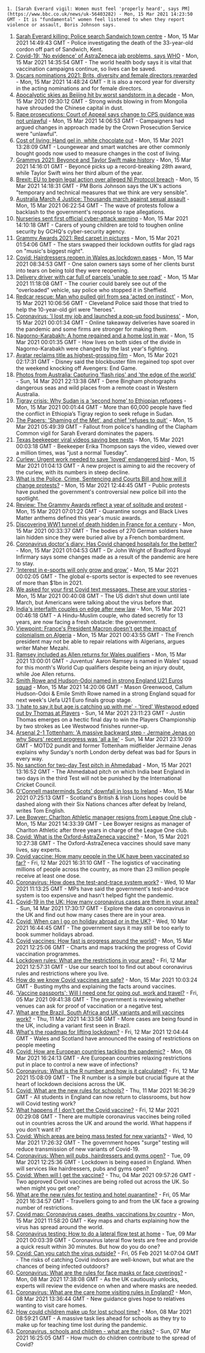 
    1. [Sarah Everard vigil: Women must feel 'properly heard', says PM](https://www.bbc.co.uk/news/uk-56403282) - Mon, 15 Mar 2021 14:23:50 GMT - It is "fundamental" women feel listened to when they report violence or assault, Boris Johnson says.
1. [Sarah Everard killing: Police search Sandwich town centre](https://www.bbc.co.uk/news/uk-england-london-56399057) - Mon, 15 Mar 2021 14:49:43 GMT - Police investigating the death of the 33-year-old cordon off part of Sandwich, Kent.
1. [Covid-19: 'No evidence' of AstraZeneca jab problems, says WHO](https://www.bbc.co.uk/news/world-europe-56404542) - Mon, 15 Mar 2021 14:35:54 GMT - The world health body says it is vital that vaccination campaigns continue, so lives can be saved.
1. [Oscars nominations 2021: Brits, diversity and female directors rewarded](https://www.bbc.co.uk/news/entertainment-arts-56363640) - Mon, 15 Mar 2021 14:48:24 GMT - It is also a record year for diversity in the acting nominations and for female directors.
1. [Apocalyptic skies as Beijing hit by worst sandstorm in a decade](https://www.bbc.co.uk/news/world-asia-china-56399267) - Mon, 15 Mar 2021 09:30:12 GMT - Strong winds blowing in from Mongolia have shrouded the Chinese capital in dust.
1. [Rape prosecutions: Court of Appeal says change to CPS guidance was not unlawful](https://www.bbc.co.uk/news/uk-56402068) - Mon, 15 Mar 2021 14:06:53 GMT - Campaigners had argued changes in approach made by the Crown Prosecution Service were "unlawful".
1. [Cost of living: Hand gel in, white chocolate out](https://www.bbc.co.uk/news/business-56395533) - Mon, 15 Mar 2021 13:28:09 GMT - Loungewear and smart watches are other commonly bought goods now used to measure changes in the cost of living.
1. [Grammys 2021: Beyoncé and Taylor Swift make history](https://www.bbc.co.uk/news/entertainment-arts-56397324) - Mon, 15 Mar 2021 14:16:01 GMT - Beyoncé picks up a record-breaking 28th award, while Taylor Swift wins her third album of the year.
1. [Brexit: EU to begin legal action over alleged NI Protocol breach](https://www.bbc.co.uk/news/uk-northern-ireland-56381046) - Mon, 15 Mar 2021 14:18:31 GMT - PM Boris Johnson says the UK's actions "temporary and technical measures that we think are very sensible".
1. [Australia March 4 Justice: Thousands march against sexual assault](https://www.bbc.co.uk/news/world-australia-56397170) - Mon, 15 Mar 2021 06:22:54 GMT - The wave of protests follow a backlash to the government's response to rape allegations.
1. [Nurseries sent first official cyber-attack warning](https://www.bbc.co.uk/news/education-56403778) - Mon, 15 Mar 2021 14:10:18 GMT - Carers of young children are told to toughen online security by GCHQ's cyber-security agency.
1. [Grammy Awards 2021: Red carpet in pictures](https://www.bbc.co.uk/news/entertainment-arts-56396203) - Mon, 15 Mar 2021 01:54:06 GMT - The stars swapped their lockdown outfits for glad rags on "music's biggest night".
1. [Covid: Hairdressers reopen in Wales as lockdown eases](https://www.bbc.co.uk/news/uk-wales-56379279) - Mon, 15 Mar 2021 08:34:53 GMT - One salon owners says some of her clients burst into tears on being told they were reopening.
1. [Delivery driver with car full of parcels 'unable to see road'](https://www.bbc.co.uk/news/uk-england-south-yorkshire-56401697) - Mon, 15 Mar 2021 11:18:08 GMT - The courier could barely see out of the "overloaded" vehicle, say police who stopped it in Sheffield.
1. [Redcar rescue: Man who pulled girl from sea 'acted on instinct'](https://www.bbc.co.uk/news/uk-england-tees-56400548) - Mon, 15 Mar 2021 10:06:56 GMT - Cleveland Police said those that tried to help the 10-year-old girl were "heroes".
1. [Coronavirus: 'I lost my job and launched a pop-up food business'](https://www.bbc.co.uk/news/business-56298180) - Mon, 15 Mar 2021 00:01:34 GMT - Online takeaway deliveries have soared in the pandemic and some firms are stronger for making them.
1. [Nagorno-Karabakh: A home regained and a home lost in war](https://www.bbc.co.uk/news/world-europe-56379811) - Mon, 15 Mar 2021 00:01:35 GMT - How lives on both sides of the divide in Nagorno-Karabakh were changed by the last year's fighting.
1. [Avatar reclaims title as highest-grossing film](https://www.bbc.co.uk/news/business-56397511) - Mon, 15 Mar 2021 02:17:31 GMT - Disney said the blockbuster film regained top spot over the weekend knocking off Avengers: End Game.
1. [Photos from Australia: Capturing 'flash rips' and 'the edge of the world'](https://www.bbc.co.uk/news/world-australia-56369145) - Sun, 14 Mar 2021 22:13:38 GMT - Dene Bingham photographs dangerous seas and wild places from a remote coast in Western Australia.
1. [Tigray crisis: Why Sudan is a ‘second home’ to Ethiopian refugees](https://www.bbc.co.uk/news/world-africa-56374725) - Mon, 15 Mar 2021 00:01:44 GMT - More than 60,000 people have fled the conflict in Ethiopia’s Tigray region to seek refuge in Sudan.
1. [The Papers: 'Shaming of the Met', and chief 'refuses to quit'](https://www.bbc.co.uk/news/blogs-the-papers-56396945) - Mon, 15 Mar 2021 05:49:39 GMT - Fallout from police's handling of the Clapham Common vigil for Sarah Everard dominates the papers.
1. [Texas beekeeper viral videos saving bee nests](https://www.bbc.co.uk/news/science-environment-56396914) - Mon, 15 Mar 2021 00:03:18 GMT - Beekeeper Erika Thompson says the video, viewed over a million times, was "just a normal Tuesday".
1. [Curlew: Urgent work needed to save 'loved' endangered bird](https://www.bbc.co.uk/news/uk-england-gloucestershire-56370427) - Mon, 15 Mar 2021 01:04:13 GMT - A new project is aiming to aid the recovery of the curlew, with its numbers in steep decline.
1. [What is the Police, Crime, Sentencing and Courts Bill and how will it change protests?](https://www.bbc.co.uk/news/uk-56400751) - Mon, 15 Mar 2021 12:44:45 GMT - Public protests have pushed the government's controversial new police bill into the spotlight.
1. [Review: The Grammy Awards reflect a year of solitude and protest](https://www.bbc.co.uk/news/entertainment-arts-56398165) - Mon, 15 Mar 2021 07:01:22 GMT - Quarantine songs and Black Lives Matter anthems defined this year's music awards.
1. [Discovering WW1 tunnel of death hidden in France for a century](https://www.bbc.co.uk/news/world-europe-56370510) - Mon, 15 Mar 2021 00:33:37 GMT - The bodies of 270 German soldiers have lain hidden since they were buried alive by a French bombardment.
1. [Coronavirus doctor's diary: Has Covid changed hospitals for the better?](https://www.bbc.co.uk/news/health-56379088) - Mon, 15 Mar 2021 01:04:53 GMT - Dr John Wright of Bradford Royal Infirmary says some changes made as a result of the pandemic are here to stay.
1. ['Interest in e-sports will only grow and grow'](https://www.bbc.co.uk/news/business-56334015) - Mon, 15 Mar 2021 00:02:05 GMT - The global e-sports sector is expected to see revenues of more than $1bn in 2021.
1. [We asked for your first Covid text messages. These are your stories](https://www.bbc.co.uk/news/world-us-canada-56338916) - Mon, 15 Mar 2021 00:40:08 GMT - The US didn’t shut down until late March, but Americans were talking about the virus before that.
1. [India's interfaith couples on edge after new law](https://www.bbc.co.uk/news/world-asia-india-56330206) - Mon, 15 Mar 2021 00:46:18 GMT - A Hindu-Muslim couple, who dated secretly for 13 years, are now facing a fresh obstacle: the government.
1. [Viewpoint: France's President Macron doesn't get the impact of colonialism on Algeria](https://www.bbc.co.uk/news/world-africa-56360817) - Mon, 15 Mar 2021 00:43:55 GMT - The French president may not be able to repair relations with Algerians, argues writer Maher Mezahi.
1. [Ramsey included as Allen returns for Wales qualifiers](https://www.bbc.co.uk/sport/football/56400247) - Mon, 15 Mar 2021 13:00:01 GMT - Juventus' Aaron Ramsey is named in Wales' squad for this month's World Cup qualifiers despite being an injury doubt, while Joe Allen returns.
1. [Smith Rowe and Hudson-Odoi named in strong England U21 Euros squad](https://www.bbc.co.uk/sport/football/56400395) - Mon, 15 Mar 2021 14:20:06 GMT - Mason Greenwood, Callum Hudson-Odoi & Emile Smith Rowe named in a strong England squad for next week's Uefa U21 Euro finals group stage.
1. ['I hate to say it but age is catching up with me' - 'tired' Westwood edged out by Thomas at Players](https://www.bbc.co.uk/sport/golf/56396738) - Sun, 14 Mar 2021 23:11:23 GMT - Justin Thomas emerges on a hectic final day to win the Players Championship by two strokes as Lee Westwood finishes runner-up.
1. [Arsenal 2-1 Tottenham: 'A massive backward step - Jermaine Jenas on why Spurs' recent progress was 'all a lie'](https://www.bbc.co.uk/sport/football/56393306) - Sun, 14 Mar 2021 23:10:09 GMT - MOTD2 pundit and former Tottenham midfielder Jermaine Jenas explains why Sunday's north London derby defeat was bad for Spurs in every way.
1. [No sanction for two-day Test pitch in Ahmedabad](https://www.bbc.co.uk/sport/cricket/56400857) - Mon, 15 Mar 2021 13:16:52 GMT - The Ahmedabad pitch on which India beat England in two days in the third Test will not be punished by the International Cricket Council.
1. [O'Connell masterminds Scots' downfall in loss to Ireland](https://www.bbc.co.uk/sport/rugby-union/56389656) - Mon, 15 Mar 2021 07:25:13 GMT - Scotland's British & Irish Lions hopes could be dashed along with their Six Nations chances after defeat by Ireland, writes Tom English.
1. [Lee Bowyer: Charlton Athletic manager resigns from League One club](https://www.bbc.co.uk/sport/football/56402521) - Mon, 15 Mar 2021 14:33:39 GMT - Lee Bowyer resigns as manager of Charlton Athletic after three years in charge of the League One club.
1. [Covid: What is the Oxford-AstraZeneca vaccine?](https://www.bbc.co.uk/news/health-55302595) - Mon, 15 Mar 2021 10:27:38 GMT - The Oxford-AstraZeneca vaccines should save many lives, say experts.
1. [Covid vaccine: How many people in the UK have been vaccinated so far?](https://www.bbc.co.uk/news/health-55274833) - Fri, 12 Mar 2021 16:31:10 GMT - The logistics of vaccinating millions of people across the country, as more than 23 million people receive at least one dose.
1. [Coronavirus: How does the test-and-trace system work?](https://www.bbc.co.uk/news/explainers-52442754) - Wed, 10 Mar 2021 11:13:25 GMT - MPs have said the government's test-and-trace system is too expensive and hasn't helped fight the pandemic.
1. [Covid-19 in the UK: How many coronavirus cases are there in your area?](https://www.bbc.co.uk/news/uk-51768274) - Sun, 14 Mar 2021 17:30:17 GMT - Explore the data on coronavirus in the UK and find out how many cases there are in your area.
1. [Covid: When can I go on holiday abroad or in the UK?](https://www.bbc.co.uk/news/explainers-52646738) - Wed, 10 Mar 2021 16:44:45 GMT - The government says it may still be too early to book summer holidays abroad.
1. [Covid vaccines: How fast is progress around the world?](https://www.bbc.co.uk/news/world-56237778) - Mon, 15 Mar 2021 12:25:06 GMT - Charts and maps tracking the progress of Covid vaccination programmes.
1. [Lockdown rules: What are the restrictions in your area?](https://www.bbc.co.uk/news/uk-54373904) - Fri, 12 Mar 2021 12:57:31 GMT - Use our search tool to find out about coronavirus rules and restrictions where you live.
1. [How do we know Covid vaccines are safe?](https://www.bbc.co.uk/news/health-55056016) - Mon, 15 Mar 2021 10:03:24 GMT - Busting myths and explaining the facts around vaccines.
1. ['Vaccine passports': Will I need one for going out, work and travel?](https://www.bbc.co.uk/news/explainers-55718553) - Fri, 05 Mar 2021 09:41:38 GMT - The government is reviewing whether venues can ask for proof of vaccination or a negative test.
1. [What are the Brazil, South Africa and UK variants and will vaccines work?](https://www.bbc.co.uk/news/health-55659820) - Thu, 11 Mar 2021 14:33:58 GMT - More cases are being found in the UK, including a variant first seen in Brazil.
1. [What's the roadmap for lifting lockdown?](https://www.bbc.co.uk/news/explainers-52530518) - Fri, 12 Mar 2021 12:04:44 GMT - Wales and Scotland have announced the easing of restrictions on people meeting
1. [Covid: How are European countries tackling the pandemic?](https://www.bbc.co.uk/news/explainers-53640249) - Mon, 08 Mar 2021 16:24:13 GMT - Are European countries relaxing restrictions put in place to control a new wave of infections?
1. [Coronavirus: What is the R number and how is it calculated?](https://www.bbc.co.uk/news/health-52473523) - Fri, 12 Mar 2021 15:08:09 GMT - The R number is a simple but crucial figure at the heart of lockdown decisions across the UK.
1. [Covid: What are the new rules for schools?](https://www.bbc.co.uk/news/education-51643556) - Thu, 11 Mar 2021 16:36:29 GMT - All students in England can now return to classrooms, but how will Covid testing work?
1. [What happens if I don't get the Covid vaccine?](https://www.bbc.co.uk/news/health-56359242) - Fri, 12 Mar 2021 00:29:08 GMT - There are multiple coronavirus vaccines being rolled out in countries across the UK and around the world. What happens if you don't want it?
1. [Covid: Which areas are being mass tested for new variants?](https://www.bbc.co.uk/news/explainers-54872039) - Wed, 10 Mar 2021 17:26:32 GMT - The government hopes "surge" testing will reduce transmission of new variants of Covid-19.
1. [Coronavirus: When will pubs, hairdressers and gyms open?](https://www.bbc.co.uk/news/explainers-53349989) - Tue, 09 Mar 2021 12:25:36 GMT - Lockdown is being eased in England. When will services like hairdressers, pubs and gyms open?
1. [Covid: When will I get the vaccine?](https://www.bbc.co.uk/news/health-55045639) - Thu, 04 Mar 2021 09:57:26 GMT - Two approved Covid vaccines are being rolled out across the UK. So when might you get one?
1. [What are the new rules for testing and hotel quarantine?](https://www.bbc.co.uk/news/explainers-52544307) - Fri, 05 Mar 2021 16:34:57 GMT - Travellers going to and from the UK face a growing number of restrictions.
1. [Covid map: Coronavirus cases, deaths, vaccinations by country](https://www.bbc.co.uk/news/world-51235105) - Mon, 15 Mar 2021 11:58:20 GMT - Key maps and charts explaining how the virus has spread around the world.
1. [Coronavirus testing: How to do a lateral flow test at home](https://www.bbc.co.uk/news/health-56326456) - Tue, 09 Mar 2021 00:03:39 GMT - Coronavirus lateral flow tests are free and provide a quick result within 30 minutes. But how do you do one?
1. [Covid: Can you catch the virus outside?](https://www.bbc.co.uk/news/explainers-55680305) - Fri, 05 Feb 2021 14:07:04 GMT - The risks of catching Covid indoors are well-known, but what are the chances of being infected outdoors?
1. [Coronavirus: What are the rules for face masks or face coverings?](https://www.bbc.co.uk/news/health-51205344) - Mon, 08 Mar 2021 17:38:08 GMT - As the UK cautiously unlocks, experts will review the evidence on when and where masks are needed.
1. [Coronavirus: What are the care home visiting rules in England?](https://www.bbc.co.uk/news/explainers-53503712) - Mon, 08 Mar 2021 13:36:44 GMT - New guidance gives hope to relatives wanting to visit care homes.
1. [How could children make up for lost school time?](https://www.bbc.co.uk/news/explainers-55938837) - Mon, 08 Mar 2021 08:59:21 GMT - A massive task lies ahead for schools as they try to make up for teaching time lost during the pandemic.
1. [Coronavirus, schools and children - what are the risks?](https://www.bbc.co.uk/news/health-52003804) - Sun, 07 Mar 2021 16:25:05 GMT - How much do children contribute to the spread of Covid?

